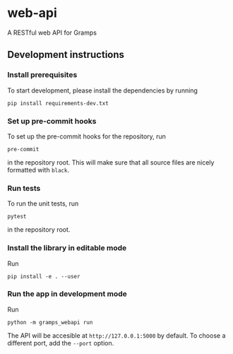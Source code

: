 # web-api

A RESTful web API for Gramps

## Development instructions

### Install prerequisites

To start development, please install the dependencies by running
```
pip install requirements-dev.txt
```

### Set up pre-commit hooks

To set up the pre-commit hooks for the repository, run
```
pre-commit
```
in the repository root. This will make sure that all source files are nicely formatted with `black`.

### Run tests

To run the unit tests, run
```
pytest
```
in the repository root.

### Install the library in editable mode

Run
```
pip install -e . --user
```

### Run the app in development mode


Run
```
python -m gramps_webapi run
```
The API will be accesible at `http://127.0.0.1:5000` by default. To choose a different port, add the `--port` option.
